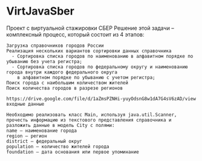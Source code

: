 # VirtJavaSber
Проект с виртуальной стажировки СБЕР
Решение этой задачи – комплексный процесс, который состоит из 4 этапов:

    Загрузка справочников городов России
    Реализация нескольких вариантов сортировки данных справочника
      - Сортировка списка городов по наименованию в алфавитном порядке по убыванию без учета регистра;
      - Сортировка списка городов по федеральному округу и наименованию города внутри каждого федерального округа
        в алфавитном порядке по убыванию с учетом регистра;
    Поиск города с наибольшим количеством жителей
    Поиск количества городов в разрезе регионов
    
    https://drive.google.com/file/d/1aZmsPZNHi-yuyOdsnG8w1dA7G4sV6zAD/view входные данные
    
    Необходимо реализовать класс Main, используя java.util.Scanner, прочесть информацию из текстового представления справочника и разложить данные в модель City с полями:
    name – наименование города
    region – регион
    district – федеральный округ
    population – количество жителей города
    foundation – дата основания или первое упоминание
